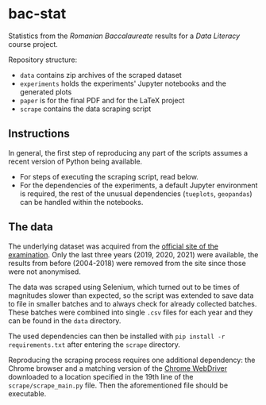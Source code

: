 # bac-stat

Statistics from the *Romanian Baccalaureate* results for a *Data Literacy* course project.


Repository structure:
- `data` contains zip archives of the scraped dataset
- `experiments` holds the experiments' Jupyter notebooks and the generated plots
- `paper` is for the final PDF and for the LaTeX project
- `scrape` contains the data scraping script

## Instructions

In general, the first step of reproducing any part of the scripts assumes a recent version of Python being available.
- For steps of executing the scraping script, read below.
- For the dependencies of the experiments, a default Jupyter environment is required, the rest of the unusual dependencies (`tueplots`, `geopandas`) can be handled within the notebooks.


## The data

The underlying dataset was acquired from the [official site of the examination](http://static.bacalaureat.edu.ro). Only the last three years (2019, 2020, 2021) were available, the results from before (2004-2018) were removed from the site since those were not anonymised.

The data was scraped using Selenium, which turned out to be times of magnitudes slower than expected, so the script was extended to save data to file in smaller batches and to always check for already collected batches. These batches were combined into single `.csv` files for each year and they can be found in the `data` directory.

The used dependencies can then be installed with `pip install -r requirements.txt` after entering the `scrape` directory.

Reproducing the scraping process requires one additional dependency: the Chrome browser and a matching version of the [Chrome WebDriver](https://chromedriver.chromium.org/downloads) downloaded to a location specified in the 19th line of the `scrape/scrape_main.py` file. Then the aforementioned file should be executable.

